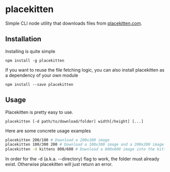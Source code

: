 placekitten
===========

Simple CLI node utility that downloads files from [placekitten.com](http://placekitten.com).

Installation
------------

Installing is quite simple

```
npm install -g placekitten
```

If you want to reuse the file fetching logic, you can also install placekitten as a dependency of your own module

```
npm install --save placekitten
```

Usage
-----

Placekitten is pretty easy to use.

```
placekitten [-d path/to/download/folder] width[/height] [...]
```

Here are some concrete usage examples

```bash
placekitten 200/100 # Download a 200x100 image
placekitten 100/300 200 # Download a 100x300 image and a 200x200 image
placekitten -d kittens 800/600 # Download a 800x600 image into the kittens folder
```

In order for the -d (a.k.a. --directory) flag to work, the folder must already exist.
Otherwise placekitten will just return an error.